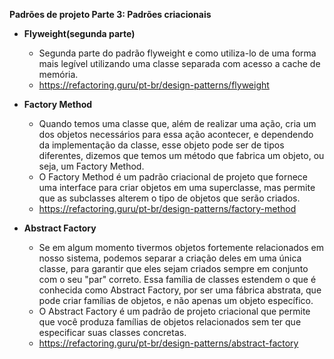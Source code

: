 **Padrões de projeto Parte 3: Padrões criacionais**

 - **Flyweight(segunda parte)**
    - Segunda parte do padrão flyweight e como utiliza-lo de uma forma mais legível utilizando uma classe separada com acesso a cache de memória.
    - https://refactoring.guru/pt-br/design-patterns/flyweight

 - **Factory Method**
    - Quando temos uma classe que, além de realizar uma ação, cria um dos objetos necessários para essa ação acontecer, e dependendo da implementação da classe, esse objeto pode ser de tipos diferentes, dizemos que temos um método que fabrica um objeto, ou seja, um Factory Method.
    - O Factory Method é um padrão criacional de projeto que fornece uma interface para criar objetos em uma superclasse, mas permite que as subclasses alterem o tipo de objetos que serão criados.
     - https://refactoring.guru/pt-br/design-patterns/factory-method

 - **Abstract Factory**
    - Se em algum momento tivermos objetos fortemente relacionados em nosso sistema, podemos separar a criação deles em uma única classe, para garantir que eles sejam criados sempre em conjunto com o seu "par" correto. Essa família de classes estendem o que é conhecida como Abstract Factory, por ser uma fábrica abstrata, que pode criar famílias de objetos, e não apenas um objeto específico.
    - O Abstract Factory é um padrão de projeto criacional que permite que você produza famílias de objetos relacionados sem ter que especificar suas classes concretas.
    - https://refactoring.guru/pt-br/design-patterns/abstract-factory